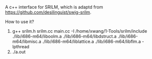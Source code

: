 
A c++ interface for SRILM, which is adaptd from https://github.com/desilinguist/swig-srilm.

How to use it?
1. g++ srilm.h srilm.cc main.cc -I /home/xwang/1-Tools/srilm/include ./lib/i686-m64/liboolm.a ./lib/i686-m64/libdstruct.a ./lib/i686-m64/libmisc.a ./lib/i686-m64/liblattice.a ./lib/i686-m64/libflm.a -lpthread
2. ./a.out

